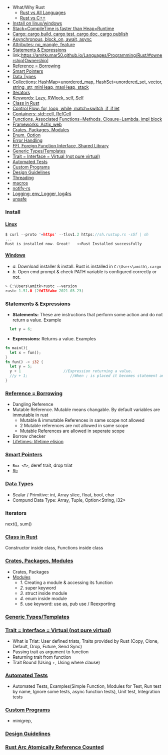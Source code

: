 - What/Why Rust
  - [Rust vs All Languages](Comparison_Rust_vs_Other_Lang)
  - [Rust vs C++](Comparison_Rust_vs_Other_Lang)
- [Install on linux/windows](#install)
- [Stack=CompileTime is faster than Heap=Runtime](StackHeap_CompileRuntime)
- [Cargo: cargo build, cargo test, cargo doc, cargo publish](https://code-with-amitk.github.io/Languages/Programming/Rust/cargo.html)
- [Asynchronous, block_on, await, async](/Threads_Processes_IPC/Terms)
- [Attributes: no_mangle, feature](Attributes)
- [Statements & Expressions](#statements)
- link:https://amitkumar50.github.io/Languages/Programming/Rust/#ownership[Ownership]
- [Reference = Borrowing](#bow)
- [Smart Pointers](#smart)
- [Data Types](#datatypes)
- [Collections: HashMap=unordered_map, HashSet=unordered_set, vector, string, str, minHeap, maxHeap, stack](Collections)
- [Iterators](#itr)
- [Keywords: Lazy, RWlock, self, Self](Keywords)
- [Class in Rust](#class)
- [Control Flow: for, loop, while, match=switch, if, if let](Control_Flow)
- [Containers: std::cell, RefCell](Containers)
- [Functions, Associated Functions=Methods, Closure=Lambda, impl block](Functions)
- [Frameworks: Actix_web](Frameworks)
- [Crates, Packages, Modules](#cpm)
- [Enum, Option<enum>](https://code-with-amitk.github.io/Languages/Programming/Rust/enum.html)
- [Error Handling](Error_Handling)
- [FFI, Foreign Function Interface, Shared Library](FFI)
- [Generic Types/Templates](#temp)
- [Trait = Interface = Virtual (not pure virtual)](#ti)
- [Automated Tests](#tests)
- [Custom Programs](#custom)
- [Design Guidelines](#dg)
- [Threading](#th)
- [macros](macros)
- [notify-rs](notify-rs)
- [Logging: env_Logger, log4rs](Logging)
- [unsafe](https://code-with-amitk.github.io/Languages/Programming/Rust/Unsafe/index.html)

<a name=install></a>
### Install
#### [Linux](https://doc.rust-lang.org/book/ch01-01-installation.html)
```c
$ curl --proto '=https' --tlsv1.2 https://sh.rustup.rs -sSf | sh
...
Rust is installed now. Great!   <<Rust Installed successfully
```

#### [Windows](https://www.rust-lang.org/tools/install)
- *a.* Download installer & install. Rust is installed in `C:\Users\amitk\.cargo`
- *b.* Open cmd prompt & check PATH variable is configured correctly or not.
```c
> C:\Users\amitk>rustc --version
rustc 1.51.0 (2fd73fabe 2021-03-23)
```

<a name=statements></a>
### Statements & Expressions
- **Statements:** These are instructions that perform some action and do not return a value. Example
```rs
  let y = 6;
```
- **Expressions:** Returns a value. Examples
```rs
fn main(){
  let x = fun();
}
fn fun() -> i32 {
  let y = 5;
  y + 1                   //Expression returning a value.
  //y + 1;                   //When ; is placed it becomes statement and will not return a value
}
```

<a name=bow></a>
### [Reference = Borrowing](https://code-with-amitk.github.io/Languages/Programming/Rust/References%20Borrowing/)
- Dangling Reference
- Mutable Reference. Mutable means changable. By default variables are immutable in rust
  - Mutable & immutable References in same scope not allowed
  - 2 Mutable references are not allowed in same scope
  - Mutable References are allowed in seperate scope
- Borrow checker
- [Lifetimes: lifetime elision](https://code-with-amitk.github.io/Languages/Programming/Rust/lifetime.html)

<a name=smart></a>
### [Smart Pointers](Smart_Pointers)
- `Box <T>`, deref trait, drop triat
- [Rc<T>](https://code-with-amitk.github.io/Languages/Programming/Rust/Smart%20Pointers/index.html#what)

<a name=datatypes></a>
### [Data Types](Data_Types)
- Scalar / Primitive: int, Array slice, float, bool, char
- Compund Data Type: Array, Tuple, Option<String, i32>

<a name=itr></a>
### Iterators
next(), sum()

<a name=class></a>
### [Class in Rust](Class)
Constructor inside class, Functions inside class

<a name=cpm></a>
### [Crates, Packages, Modules](Crates_Packages_Modules)
- Crates, Packages
- [Modules](https://code-with-amitk.github.io/Languages/Programming/Rust/Modules.html)
  - _1._ Creating a module & accessing its function
  - _2._ super keyword
  - _3._ struct inside module
  - _4._ enum inside module
  - _5._ use keyword: use as, pub use / Reexporting

<a name=temp></a>
### [Generic Types/Templates](Generic_Types)

<a name=ti></a>
### [Trait = Interface = Virtual (not pure virtual)](https://code-with-amitk.github.io/Languages/Programming/Rust/Trait/)
* What is Triat: User defined triats, Traits provided by Rust (Copy, Clone, Default, Drop, Future, Send Sync)
* Passing trait as argument to function
* Returning trait from function
* Trait Bound (Using +, Using where clause)

<a name=tests></a>
### [Automated Tests](https://code-with-amitk.github.io/Languages/Programming/Rust/Automated%20Tests.html)
- Automated Tests, Examples(Simple Function, Modules for Test, Run test by name, Ignore some tests, async function tests), Unit test, Integration tests

<a name=custom></a>
### [Custom Programs](Custom_Programs)
- minigrep, 

<a name=dg></a>
### [Design Guidelines](Design_Guidelines)

<a name=th></a>
### [Rust Arc<T> Atomically Reference Counted](https://code-with-amitk.github.io/Threads_Processes_IPC/Synchronization/)
